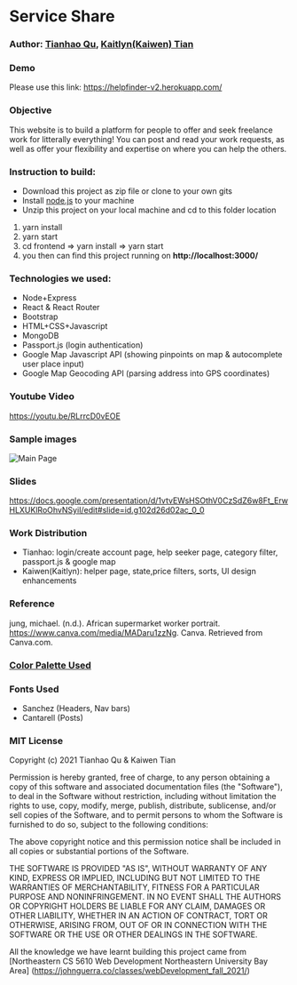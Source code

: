 # Service Share

### Author: [Tianhao Qu](https://thq12345.github.io/PersonalHomepage/), [Kaitlyn(Kaiwen) Tian](https://kaitlyntian.github.io/homepage/index.html)

### Demo

Please use this link:
https://helpfinder-v2.herokuapp.com/

### Objective

This website is to build a platform for people to offer and seek freelance work for litterally everything! You can post
and read your work requests, as well as offer your flexibility and expertise on where you can help the others.

### Instruction to build:

- Download this project as zip file or clone to your own gits
- Install [node.js](https://nodejs.org/en/) to your machine
- Unzip this project on your local machine and cd to this folder location

1. yarn install
2. yarn start
3. cd frontend => yarn install => yarn start
4. you then can find this project running on **http://localhost:3000/**

### Technologies we used:

- Node+Express
- React & React Router
- Bootstrap
- HTML+CSS+Javascript
- MongoDB
- Passport.js (login authentication)
- Google Map Javascript API (showing pinpoints on map & autocomplete user place input)
- Google Map Geocoding API (parsing address into GPS coordinates)

### Youtube Video

https://youtu.be/RLrrcD0vEOE

### Sample images

![Main Page](https://github.com/thq12345/Project3/blob/development/frontend/src/images/ServiceShareScreenshot.PNG?raw=true)

### Slides

https://docs.google.com/presentation/d/1vtvEWsHSOthV0CzSdZ6w8Ft_ErwHLXUKlRoOhvNSyiI/edit#slide=id.g102d26d02ac_0_0

### Work Distribution

- Tianhao: login/create account page, help seeker page, category filter, passport.js & google map
- Kaiwen(Kaitlyn): helper page, state,price filters, sorts, UI design enhancements

### Reference
jung, michael. (n.d.). African supermarket worker portrait. https://www.canva.com/media/MADaru1zzNg. Canva. Retrieved from Canva.com.

### [Color Palette Used](https://pigment.shapefactory.co/?a=71A8C4&b=F5EFE8)

### Fonts Used
- Sanchez (Headers, Nav bars)
- Cantarell (Posts)

### MIT License

Copyright (c) 2021 Tianhao Qu & Kaiwen Tian

Permission is hereby granted, free of charge, to any person obtaining a copy of this software and associated
documentation files (the "Software"), to deal in the Software without restriction, including without limitation the
rights to use, copy, modify, merge, publish, distribute, sublicense, and/or sell copies of the Software, and to permit
persons to whom the Software is furnished to do so, subject to the following conditions:

The above copyright notice and this permission notice shall be included in all copies or substantial portions of the
Software.

THE SOFTWARE IS PROVIDED "AS IS", WITHOUT WARRANTY OF ANY KIND, EXPRESS OR IMPLIED, INCLUDING BUT NOT LIMITED TO THE
WARRANTIES OF MERCHANTABILITY, FITNESS FOR A PARTICULAR PURPOSE AND NONINFRINGEMENT. IN NO EVENT SHALL THE AUTHORS OR
COPYRIGHT HOLDERS BE LIABLE FOR ANY CLAIM, DAMAGES OR OTHER LIABILITY, WHETHER IN AN ACTION OF CONTRACT, TORT OR
OTHERWISE, ARISING FROM, OUT OF OR IN CONNECTION WITH THE SOFTWARE OR THE USE OR OTHER DEALINGS IN THE SOFTWARE.

All the knowledge we have learnt building this project came
from [Northeastern CS 5610 Web Development Northeastern University Bay Area] (https://johnguerra.co/classes/webDevelopment_fall_2021/)
